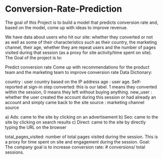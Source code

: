 # Conversion-Rate-Prediction

The goal of this Project is to build a model that predicts conversion rate and, based on the model, come up with ideas to improve revenue.

We have data about users who hit our site: whether they converted or not as well as some of their characteristics such as their country, the marketing channel, their age, whether they are repeat users and the number of pages visited during that session (as a proxy for site activity/time spent on site). The Goal of the project is to:

Predict conversion rate
Come up with recommendations for the product team and the marketing team to improve conversion rate
Data Dictionary:

country : user country based on the IP address
age : user age. Self-reported at sign-in step
converted: this is our label. 1 means they converted within the session, 0 means they left without buying anything.
new_user : whether the user created the account during this session or had already an account and simply came back to the site
source : marketing channel source

a) Ads: came to the site by clicking on an advertisement b) Seo: came to the site by clicking on search results c) Direct: came to the site by directly typing the URL on the browser

total_pages_visited: number of total pages visited during the session. This is a proxy for time spent on site and engagement during the session.
Goal: The company goal is to increase conversion rate: # conversions/ total sessions.
